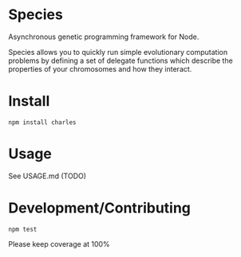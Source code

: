 # Species

Asynchronous genetic programming framework for Node.

Species allows you to quickly run simple evolutionary computation problems by defining a set of
delegate functions which describe the properties of your chromosomes and how they interact.

# Install

`npm install charles`

# Usage

See USAGE.md (TODO)

# Development/Contributing

`npm test`

Please keep coverage at 100%
